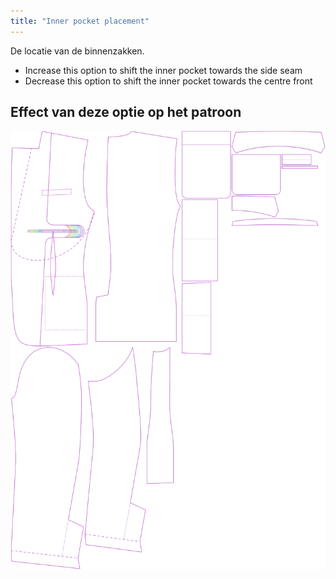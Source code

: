 ```yaml
---
title: "Inner pocket placement"
---
```


De locatie van de binnenzakken.

- Increase this option to shift the inner pocket towards the side seam
- Decrease this option to shift the inner pocket towards the centre front

## Effect van deze optie op het patroon

![Deze afbeelding toont het effect van deze optie door meerdere varianten die een andere waarde hebben voor deze optie te vervangen](jaeger_innerpocketplacement_sample.svg "Effect van deze optie op het patroon")
